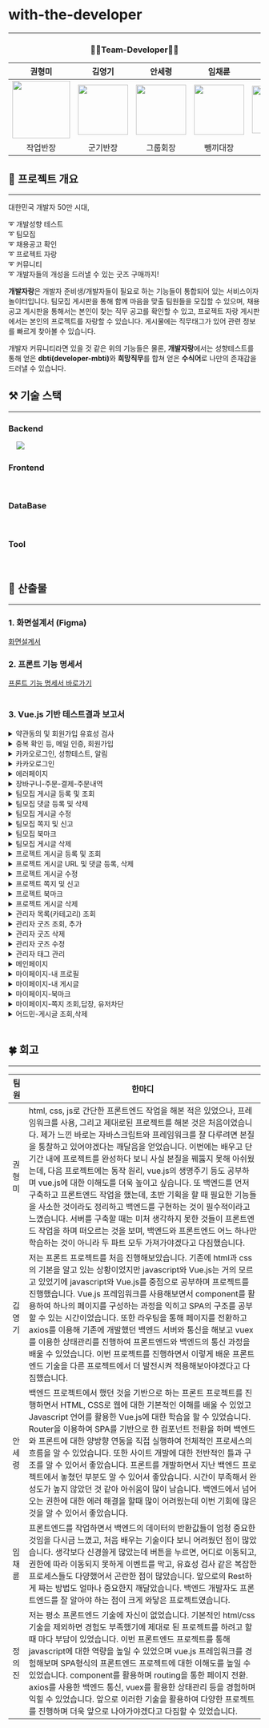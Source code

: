 # with-the-developer

------------

<div style="text-align: center;"> 
    <h3>🧑‍💻Team-Developer🧑‍💻</h3>
</div>

| 권형미                                                                                                     | 김영기                                                                                                     | 안세령                                                                                                   | 임채륜                                                                                                     | 정의진                                                                                                    |
|---------------------------------------------------------------------------------------------------------|---------------------------------------------------------------------------------------------------------|-------------------------------------------------------------------------------------------------------|---------------------------------------------------------------------------------------------------------|--------------------------------------------------------------------------------------------------------|
| <img src="https://github.com/user-attachments/assets/390ce98c-645e-44d5-a037-e7af3f724e2c" width="115"> | <img src="https://github.com/user-attachments/assets/d8439fa3-f9bf-4ca5-959d-69e6e0fbfe5b" width="100"> | <img src="https://github.com/user-attachments/assets/e84c3c0f-8856-45e3-a7b4-085c9cffb3c7" width=100> | <img src="https://github.com/user-attachments/assets/12d1b108-8ff5-4972-afc5-60bf58b3b91b" width="100"> | <img src="https://github.com/user-attachments/assets/4a41fc93-6b2c-49b3-9187-00b0818d2742" width="95"> |
| <center>작업반장</center>                                                                                   | <center>군기반장</center>                                                                                   | <center>그룹회장</center>                                                                                 | <center>뺑끼대장</center>                                                                                   | <center>으라차차</center>                                                                                  |


## 🔆 프로젝트 개요

---
대한민국 개발자 50만 시대,

➰ 개발성향 테스트<br>
➰ 팀모집<br>
➰ 채용공고 확인<br>
➰ 프로젝트 자랑<br>
➰ 커뮤니티<br>
➰ 개발자들의 개성을 드러낼 수 있는 굿즈 구매까지!

<b>개발자랑</b>은 개발자 준비생/개발자들이 필요로 하는 기능들이 통합되어 있는 서비스이자 놀이터입니다.
팀모집 게시판을 통해 함께 마음을 맞출 팀원들을 모집할 수 있으며, 
채용공고 게시판을 통해서는 본인이 찾는 직무 공고를 확인할 수 있고, 
프로젝트 자랑 게시판에서는 본인의 프로젝트를 자랑할 수 있습니다.
게시물에는 직무태그가 있어 관련 정보를 빠르게 찾아볼 수 있습니다.

개발자 커뮤니티라면 있을 것 같은 위의 기능들은 물론,
<b>개발자랑</b>에서는 성향테스트를 통해 얻은 <b>dbti(developer-mbti)</b>와 <b>희망직무</b>를 합쳐 얻은 <b>수식어</b>로 나만의 존재감을 드러낼 수 있습니다. 

##  ⚒️ 기술 스택

---

### Backend

<div>
<img src="https://img.shields.io/badge/Java-007396?style=flat&logo=Java&logoColor=white" alt="">
<img src="https://img.shields.io/badge/gradle-02303A?style=flat&logo=gradle&logoColor=white" alt="">
<img src="https://img.shields.io/badge/SpringBoot-6DB33F?style=flat&logo=SpringBoot&logoColor=white" alt="">
<img src="https://img.shields.io/badge/Spring_Data_JPA-6DB33F?style=flat&logo=Spring&logoColor=white" alt="">
<img src="https://img.shields.io/badge/Spring Security-6DB33F?style=flat&logo=springsecurity&logoColor=white">
<img src="https://img.shields.io/badge/swagger-85EA2D?style=flat&logo=swagger&logoColor=white&color" alt="">
<img src="https://img.shields.io/badge/Amazon S3-569A31?style=flat&logo=AmazonS3&logoColor=white" alt="">
<img src="https://img.shields.io/badge/Redis-FF4438?style=flat&logo=Redis&logoColor=white" alt="">
</div>

### Frontend
<div>
<img src="https://img.shields.io/badge/Vue-4FC08D?style=flat&logo=Vue.js&logoColor=white" alt="">
<img src="https://img.shields.io/badge/JavaScript-F7DF1E?style=flat&logo=JavaScript&logoColor=white" alt="">
</div>

### DataBase
<div>
<img src="https://img.shields.io/badge/MariaDB-181717?style=flat&logo=MariaDB&logoColor=white&color=003545" alt="">
<img src="https://img.shields.io/badge/Amazon S3-569A31?style=flat&logo=AmazonS3&logoColor=white" alt="">
</div>


### Tool
<div>
<img src="https://img.shields.io/badge/Git-000?style=style=flat&logo=Git&logoColor=white&color=F05032" alt=""> 
<img src="https://img.shields.io/badge/GitHub-181717?style=flat&logo=GitHub&logoColor=white&color=181717" alt="">
<img src="https://img.shields.io/badge/postman-orange?style=flat&logo=postman&logoColor=white" alt="">
<img src="https://img.shields.io/badge/notion-black?style=flat&logo=notion&logoColor=white" alt="">
<img src="https://img.shields.io/badge/Discord-5865F2?style=flat&logo=Discord&logoColor=white" alt="">
</div>

## 📄 산출물

---

### 1. 화면설계서 (Figma)
<div>
<a href = "https://www.figma.com/design/jikr0sE7BcYe5qOoXfMHYV/With-the-Developer?node-id=4-3&t=agRvJgYC7kDeSmNC-1">
화면설계서</a>
</div>

### 2. 프론트 기능 명세서
<div>
    <a href = "https://docs.google.com/spreadsheets/d/1r9SMJyk8U9XHin9P2dinvrHmcQPhsisRECo6rCOO0T8/edit?gid=0#gid=0">
         프론트 기능 명세서 바로가기
    </a>
</div>
<br>

### 3. Vue.js 기반 테스트결과 보고서

<details><summary>약관동의 및 회원가입 유효성 검사
</summary>

![약관동의 및 회원가입 유효성 검사](https://github.com/user-attachments/assets/47831a76-5340-4e4f-ae6c-f5f42806daff)
</details>


<details><summary>중복 확인 등, 메일 인증, 회원가입
</summary>

![중복 확인 등, 메일 인증, 회원가입](https://github.com/user-attachments/assets/26aabc36-1cbd-4861-a56c-8fef35f19c40)
</details>

<details><summary>카카오로그인, 성향테스트, 알림
</summary>

![카카오로그인, 성향테스트, 알림](https://github.com/user-attachments/assets/48d6017f-3a14-4bcb-8b06-c457240b10bd)
</details>

<details><summary>카카오로그인
</summary>

![카카오로그인](https://github.com/user-attachments/assets/99180666-3033-440f-993f-961a7cea1292)
</details>

<details><summary>에러페이지
</summary>

![에러페이지](https://github.com/user-attachments/assets/9a57ae13-0b4e-474a-9ddc-7cfba122f26d)
</details>

<details><summary>장바구니-주문-결제-주문내역
</summary>

![image](https://github.com/user-attachments/assets/e3691e12-f3c6-449f-9240-875858db0b57)
</details>

<details>
<summary>팀모집 게시글 등록 및 조회</summary>
    
![01_01_팀모집 게시글 등록 및 조회](https://github.com/user-attachments/assets/c4c23d36-fc5e-4da3-84c5-54e982bc4d89)
</details>

<details>
<summary>팀모집 댓글 등록 및 삭제</summary>
    
![01_02_팀모집 댓글 등록 및 삭제](https://github.com/user-attachments/assets/11e9948b-0613-497f-a5ec-d38c23d2ca19)
</details>

<details>
<summary>팀모집 게시글 수정</summary>
    
![01_03_팀모집 게시글 수정](https://github.com/user-attachments/assets/6c2a34aa-339c-4113-ac75-3a7a76412b2a)
</details>

<details>
<summary>팀모집 쪽지 및 신고</summary>
    
![01_04_팀모집 쪽지 및 신고](https://github.com/user-attachments/assets/d6c8dd48-1c11-43de-8b15-21658da0ea48)
</details>

<details>
<summary>팀모집 북마크</summary>
    
![01_05_팀모집 북마크](https://github.com/user-attachments/assets/fffc15cd-0f97-4e41-bc89-3d34d7738cf3)
</details>

<details>
<summary>팀모집 게시글 삭제</summary>
    
![01_06_팀모집 게시글 삭제](https://github.com/user-attachments/assets/8e65957b-3d2e-43ff-9050-65ef2c5dca5f)
</details>

<details>
<summary>프로젝트 게시글 등록 및 조회</summary>
    
![02_01_프로젝트 게시글 등록 및 조회](https://github.com/user-attachments/assets/1c39f3ad-cdcd-4e0a-b1a9-c427c0554d27)
</details>

<details>
<summary>프로젝트 게시글 URL 및 댓글 등록, 삭제</summary>
    
![02_02_프로젝트 게시글 URL 및 댓글 등록, 삭제](https://github.com/user-attachments/assets/34e3136e-3f08-4755-8385-ac9d6e1256bb)
</details>

<details>
<summary>프로젝트 게시글 수정</summary>
    
![02_03_프로젝트 게시글 수정](https://github.com/user-attachments/assets/b51d4e05-dbe4-4f08-a480-157b881d54e1)
</details>

<details>
<summary>프로젝트 쪽지 및 신고</summary>
    
![02_04_프로젝트 쪽지 및 신고](https://github.com/user-attachments/assets/e756c4f0-aef4-421b-ae49-44fa5eb5d418)
</details>

<details>
<summary>프로젝트 북마크</summary>
    
![02_05_프로젝트 북마크](https://github.com/user-attachments/assets/81558639-a9e6-42b6-9711-56fc4b82e580)
</details>

<details>
<summary>프로젝트 게시글 삭제</summary>
    
![02_06_프로젝트 게시글 삭제](https://github.com/user-attachments/assets/88ffb2e3-0962-4d73-a740-493e42ef07c9)
</details>

<details><summary> 관리자 목록(카테고리) 조회
</summary>

![관리자목록클릭](https://github.com/user-attachments/assets/113ebc37-ffc2-409e-8db5-afcf94cfbc11)
</details>

<details><summary> 관리자 굿즈 조회, 추가 
</summary>

![굿즈추가](https://github.com/user-attachments/assets/cecf01ac-7cb9-4643-9ba5-a26516c5e055)
</details>

<details><summary> 관리자 굿즈 삭제
</summary>

![굿즈삭제](https://github.com/user-attachments/assets/55aff8a2-3ec2-4f66-a17d-3c030a8815f7)
</details>

<details><summary> 관리자 굿즈 수정
</summary>

![굿즈수정](https://github.com/user-attachments/assets/8a8da366-4dcd-4001-8204-ba23c7223c75)
</details>

<details><summary> 관리자 태그 관리 
</summary>

![태그관리](https://github.com/user-attachments/assets/875d4c2c-dcc3-454f-9a24-4d1dc0646d52)
</details>

<details><summary>메인페이지</summary>
    
![메인페이지 기능](https://github.com/user-attachments/assets/166ae7bc-7bcd-4e3e-a34a-32b3c6047ebc)
</details>
<details><summary>마이페이지-내 프로필</summary>
    
![마이페이지-내프로필](https://github.com/user-attachments/assets/c788e9c4-c8c0-41ad-bd7e-2106715f8c03)
</details>
<details><summary>마이페이지-내 게시글</summary>
    
![마이페이지-내게시글](https://github.com/user-attachments/assets/97e15a83-12fc-422d-85e0-778745bdbc85)
</details>
<details><summary>마이페이지-북마크</summary>
    
![마이페이지-북마크](https://github.com/user-attachments/assets/79d79867-2690-4d36-9db6-928a34cc78fd)
</details>
<details><summary>마이페이지-쪽지 조회,답장, 유저차단</summary>
    
![마이페이지-쪽지,차단](https://github.com/user-attachments/assets/24b4e47b-146c-4642-a6cb-411cd47dbdd2)
</details>
<details><summary>어드민-게시글 조회,삭제</summary>
    
![어드민-게시글 조회,삭제](https://github.com/user-attachments/assets/3e960cc9-35ea-4393-997c-05bf0e9a6b43)
</details>

<br>



## 🍀 회고

---

| 팀원| 한마디                                                                                                                                                                                                                                                                                                                                                                                                                                                                                                                                                       |
| --- |-----------------------------------------------------------------------------------------------------------------------------------------------------------------------------------------------------------------------------------------------------------------------------------------------------------------------------------------------------------------------------------------------------------------------------------------------------------------------------------------------------------------------------------------------------------|
| 권형미 | html, css, js로 간단한 프론트엔드 작업을 해본 적은 있었으나, 프레임워크를 사용, 그리고 제대로된 프로젝트를 해본 것은 처음이었습니다. 제가 느낀 바로는 자바스크립트와 프레임워크를 잘 다루려면 본질을 통찰하고 있어야겠다는 깨달음을 얻었습니다. 이번에는 배우고 단기간 내에 프로젝트를 완성하다 보니 사실 본질을 꿰뚫지 못해 아쉬웠는데, 다음 프로젝트에는 동작 원리, vue.js의 생명주기 등도 공부하며 vue.js에 대한 이해도를 더욱 높이고 싶습니다. 또 백엔드를 먼저 구축하고 프론트엔드 작업을 했는데, 초반 기획을 할 때 필요한 기능들을 사소한 것이라도 정리하고 백엔드를 구현하는 것이 필수적이라고 느꼈습니다. 서버를 구축할 때는 미처 생각하지 못한 것들이 프론트엔드 작업을 하며 떠오르는 것을 보며, 백엔드와 프론트엔드 어느 하나만 학습하는 것이 아니라 두 파트 모두 가져가야겠다고 다짐했습니다. |
| 김영기 | 저는 프론트 프로젝트를 처음 진행해보았습니다. 기존에 html과 css의 기본을 알고 있는 상황이었지만  javascript와 Vue.js는 거의 모르고 있었기에 javascript와 Vue.js를 중점으로 공부하며 프로젝트를 진행했습니다. Vue.js 프레임워크를 사용해보면서 component를 활용하여 하나의 페이지를 구성하는 과정을 익히고 SPA의 구조를 공부할 수 있는 시간이었습니다. 또한 라우팅을 통해 페이지를 전환하고 axios를 이용해 기존에 개발했던 백엔드 서버와 통신을 해보고 vuex를 이용한 상태관리를 진행하여 프론트엔드와 백엔드의 통신 과정을 배울 수 있었습니다. 이번 프로젝트를 진행하면서 이렇게 배운 프론트엔드 기술을 다른 프로젝트에서 더 발전시켜 적용해보아야겠다고 다짐했습니다.                                                                                                                                                                                                                                                                                                                                                                                                 |
| 안세령 | 백엔드 프로젝트에서 했던 것을 기반으로 하는 프론트 프로젝트를 진행하면서 HTML, CSS로 웹에 대한 기본적인 이해를 배울 수 있었고 Javascript 언어를 활용한 Vue.js에 대한 학습을 할 수 있었습니다. Router을 이용하여 SPA를 기반으로 한 컴포넌트 전환을 하며 백엔드와 프론트에 대한 양방향 연동을 직접 실행하여 전체적인 프로세스의 흐름을 알 수 있었습니다. 또한 사이트 개발에 대한 전반적인 틀과 구조를 알 수 있어서 좋았습니다. 프론트를 개발하면서 지난 백엔드 프로젝트에서 놓쳤던 부분도 알 수 있어서 좋았습니다. 시간이 부족해서 완성도가 높지 않았던 것 같아 아쉬움이 많이 남습니다. 백엔드에서 넘어오는 권한에 대한 에러 해결을 할때 많이 어려웠는데 이번 기회에 많은 것을 알 수 있어서 좋았습니다.                                                                                                                                |
| 임채륜 | 프론트엔드를 작업하면서 백엔드의 데이터의 반환값들이 엄청 중요한것임을 다시금 느꼈고, 처음 배우는 기술이다 보니 어려웠던 점이 많았습니다. 생각보다 신경쓸게 많았는데 버튼을 누르면, 어디로 이동되고, 권한에 따라 이동되지 못하게 이벤트를 막고, 유효성 검사 같은 복잡한 프로세스들도 다양했어서 곤란한 점이 많았습니다. 앞으로의 Rest하게 짜는 방법도 얼마나 중요한지 깨달았습니다. 백엔드 개발자도 프론트엔드를 잘 알아야 하는 점이 크게 와닿은 프로젝트였습니다.                                                                                                                                                                                          |
| 정의진 |  저는 평소 프론트엔드 기술에 자신이 없었습니다. 기본적인 html/css 기술을 제외하면 경험도 부족했기에 제대로 된 프로젝트를 하려고 할 때 마다 부담이 있었습니다. 이번 프론트엔드 프로젝트를 통해 javascript에 대한 역량을 높일 수 있었으며 vue.js 프레임워크를 경험해보며 SPA형식의 프론트엔드 프로젝트에 대한 이해도를 높일 수 있었습니다. component를 활용하며 routing을 통한 페이지 전환. axios를 사용한 백엔드 통신, vuex를 활용한 상태관리 등을 경험하며 익힐 수 있었습니다. 앞으로 이러한 기술을 활용하여 다양한 프로젝트를 진행하며 더욱 앞으로 나아가야겠다고 다짐할 수 있었습니다.                                                                                                                                                                                              |



